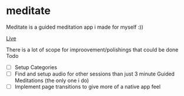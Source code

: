 # meditate
Meditate is a guided meditation app i made for myself :))

[Live](https://meditate.jb2k4.repl.co)

There is a lot of scope for improovement/polishings that could be done
Todo
- [ ] Setup Categories
- [ ] Find and setup audio for other sessions than just 3 minute Guided Meditations (the only one i do)
- [ ] Implement page transitions to give more of a native app feel
